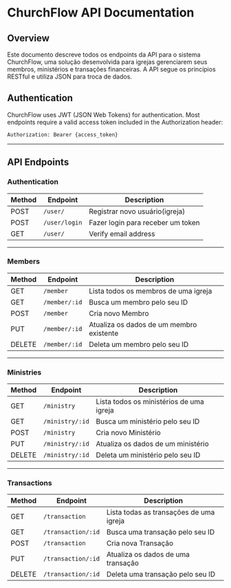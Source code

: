 # ChurchFlow API Documentation

## Overview

Este documento descreve todos os endpoints da API para o sistema ChurchFlow, uma solução desenvolvida para igrejas gerenciarem seus membros, ministérios e transações financeiras. A API segue os princípios RESTful e utiliza JSON para troca de dados.

## Authentication

ChurchFlow uses JWT (JSON Web Tokens) for authentication. Most endpoints require a valid access token included in the Authorization header:

```
Authorization: Bearer {access_token}
```

---

## API Endpoints

### Authentication

| Method | Endpoint      | Description                       |
| ------ | ------------- | --------------------------------- |
| POST   | `/user/`      | Registrar novo usuário(igreja)    |
| POST   | `/user/login` | Fazer login para receber um token |
| GET    | `/user/`      | Verify email address              |

---

### Members

| Method | Endpoint      | Description                              |
| ------ | ------------- | ---------------------------------------- |
| GET    | `/member`     | Lista todos os membros de uma igreja     |
| GET    | `/member/:id` | Busca um membro pelo seu ID              |
| POST   | `/member`     | Cria novo Membro                         |
| PUT    | `/member/:id` | Atualiza os dados de um membro existente |
| DELETE | `/member/:id` | Deleta um membro pelo seu ID             |

---

### Ministries

| Method | Endpoint        | Description                              |
| ------ | --------------- | ---------------------------------------- |
| GET    | `/ministry`     | Lista todos os ministérios de uma igreja |
| GET    | `/ministry/:id` | Busca um ministério pelo seu ID          |
| POST   | `/ministry`     | Cria novo Ministério                     |
| PUT    | `/ministry/:id` | Atualiza os dados de um ministério       |
| DELETE | `/ministry/:id` | Deleta um ministério pelo seu ID         |

---

### Transactions

| Method | Endpoint           | Description                             |
| ------ | ------------------ | --------------------------------------- |
| GET    | `/transaction`     | Lista todas as transações de uma igreja |
| GET    | `/transaction/:id` | Busca uma transação pelo seu ID         |
| POST   | `/transaction`     | Cria nova Transação                     |
| PUT    | `/transaction/:id` | Atualiza os dados de uma transação      |
| DELETE | `/transaction/:id` | Deleta uma transação pelo seu ID        |
